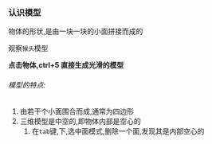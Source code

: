 ### 认识模型

物体的形状,是由一块一块的小面拼接而成的

观察`猴头`模型

**点击物体,ctrl+5 直接生成光滑的模型**



###### 模型的特点:

1. 由若干个小面围合而成,通常为四边形
2. 三维模型是中空的,即物体内部是空心的
   1. 在`tab`键,下,选中面模式,删除一个面,发现其是内部空心的

